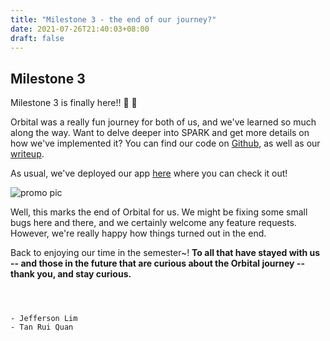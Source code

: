 ```yaml
---
title: "Milestone 3 - the end of our journey?"
date: 2021-07-26T21:40:03+08:00
draft: false
---
```


## Milestone 3

Milestone 3 is finally here!! :partying_face: :balloon:

Orbital was a really fun journey for both of us, and we've learned so much along the way. Want to delve deeper into SPARK and get more details on how we've implemented it? You can find our code on [Github](https://github.com/qreoct/spark), as well as our [writeup](https://drive.google.com/file/d/1rBX3eTu-_Ej0wZ66G5d3ZcEXTdBqhxs4/view?usp=sharing).

As usual, we've deployed our app [here](https://sparkorbital.herokuapp.com) where you can check it out!

![promo pic](/images/016_promo.jpg)

Well, this marks the end of Orbital for us. We might be fixing some small bugs here and there, and we certainly welcome any feature requests. However, we're really happy how things turned out in the end.

Back to enjoying our time in the semester~! **To all that have stayed with us -- and those in the future that are curious about the Orbital journey -- thank you, and stay curious.**


```



- Jefferson Lim
- Tan Rui Quan
```
